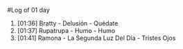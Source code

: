#Log of 01 day

1. [01:36] Bratty - Delusión - Quédate
1. [01:37] Rupatrupa - Humo - Humo
1. [01:41] Ramona - La Segunda Luz Del Día - Tristes Ojos
